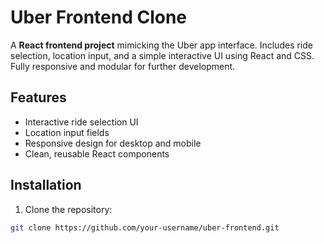 # Uber Frontend Clone

A **React frontend project** mimicking the Uber app interface. Includes ride selection, location input, and a simple interactive UI using React and CSS. Fully responsive and modular for further development.

## Features

- Interactive ride selection UI
- Location input fields
- Responsive design for desktop and mobile
- Clean, reusable React components

## Installation

1. Clone the repository:

```bash
git clone https://github.com/your-username/uber-frontend.git
